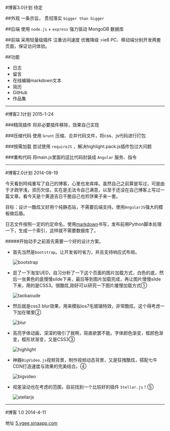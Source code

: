 
#博客3.0计划 待定

##外观
一条宗旨， 贯彻落实 `bigger than bigger`

##后端
使用 `node.js` + `express` 强力驱动
MongoDB 数据库

##前端
采用轻量级插件
注重访问速度
优雅降级 >ie8
PC、移动端分别开发两套页面，保证访问体验。

##功能
- 日志
- 留言
- 在线编辑markdown文本
- 简历
- GitHub
- 作品集

-----------------

#博客2.1计划 2015-1-24

###精简插件
将非必要插件移除，效果自己实现

###压缩代码
使用 `Grunt` 压缩、合并代码文件，将css、js代码进行打包

###按需加载
尝试使用 `requireJS` ，解决highlight.pack.js插件包过大问题

###重构代码
将main.js里面的逗比代码封装成 `Angular` 服务、指令

------------------

#博客2.0计划 2014-08-19

今天看到阿纯重写了自己的博客，心里也发痒痒。虽然自己之前算是写过，可是由于才疏学浅，资历欠佳，实在是无法令自己满意，以至于还没在自己博客上写过一篇文章。看今天是个黄道吉日干脆自己也煎饼果子来一套。

目标：设计一酷炫又好用个纯静态站，不需要后端支持。使用`AngularJS`强大的模板做后盾。

日志文件按照一定的约定命名，使用[markdown](http://wowubuntu.com/markdown/)书写，发布前用Python脚本处理一下，生成一个索引，这样就不需要数据库了。

#####开始动手之前首先需要一个好的设计方案。

- 首先当然是`bootstrap`。让开发省时省力，并且支持响应式布局。

  ![bootstrap](http://vgee.sinaapp.com/post/img/bootstrap.jpg)

- 逛了一下淘宝UED，自习分析了一下这个页面的图片加载方式，白色的底，然后一张黄色的底慢慢silde下来，最后等到图片加载完成，再让图片慢慢silde下来，用的是CSS3。很酷炫,刚好可以研究一下图片缓慢加载方式①

  ![taobaoude](http://vgee.sinaapp.com/post/img/taobaoued.jpg)

- 然后就是css3 blur效果，用来模拟ios7毛玻璃特效，非常酷炫，这个得考虑一下加在哪里②

  ![blur](http://vgee.sinaapp.com/post/img/blur.jpg)

- 高亮字体动画，深深的吸引了我啊，简直欲罢不能。字体颜色渐变，框颜色渐变，框形状渐变，又是CSS3③

  ![highlight](http://vgee.sinaapp.com/post/img/highlight.png)

- 神器`BigVideo.js`视频背景，制作视频动态背景，又是狂拽酷炫，搭配七牛CDN打造速度与效果的完美结合。④

  ![bigvideo](http://vgee.sinaapp.com/post/img/bigvideo.jpg)

- 视差滚动也在考虑的范围，目前找到一个比较好的插件 `Stellar.js`！⑤

  ![stellarjs](http://vgee.sinaapp.com/post/img/stellarjs.jpg)

-------------------

#博客 1.0 2014-4-11

地址 [5.vgee.sinaapp.com](http://5.vgee.sinaapp.com)
